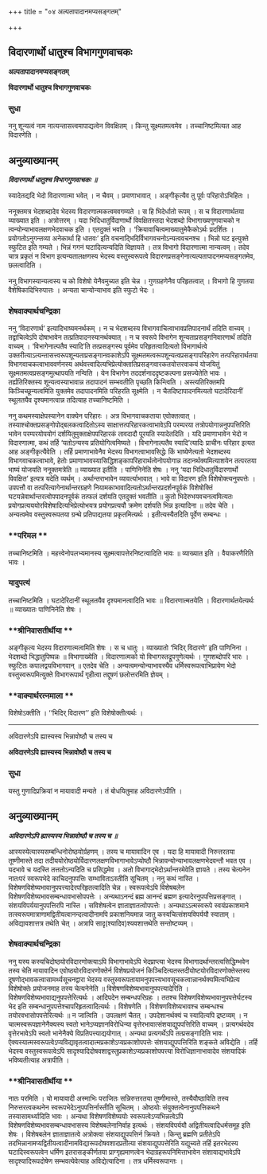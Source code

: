 +++
title = "०४ अल्पतापादानमप्यसङ्गतम्"

+++


## विदारणार्थो धातुश्च विभागगुणवाचकः

**अल्पतापादानमप्यसङ्गतम्**

**विदारणार्थो धातुश्च विभागगुणवाचकः**

### **सुधा**

ननु शून्यत्वं नाम नात्यन्तासत्त्वमापाद्यत्वेन विवक्षितम् । किन्तु सूक्ष्मतमत्वमेव । तच्चानिष्टमित्यत आह विदारणेति ।

## **अनुव्याख्यानम्**

***विदारणार्थो धातुश्च विभागगुणवाचकः ॥***

स्यादेतद्यदि भेदो विदारणात्मा भवेत् । न चैवम् । प्रमाणाभावात् । अङ्गीकृत्यैव तु पूर्वः परिहारोऽभिहितः ।

ननूक्तमत्र भेदशब्दादेव भेदस्य विदारणात्मकत्वमवगम्यते । स हि भिदेर्धातो रूपम् । स च विदारणार्थतया व्याख्यात इति । अत्रोत्तरम् । यदा भिदिधातुर्विदाणार्थो विवक्षितस्तदा भेदशब्दो विभागाख्यगुणवाचको न त्वन्योन्याभावलक्षणभेदवाचक इति । एतदुक्तं भवति । ‘क्रियावाचित्वमाख्यातुमेकैकोऽर्थः प्रदर्शितः । प्रयोगतोऽनुगन्तव्या अनेकार्था हि धातवः’ इति वचनाद्भिदिर्विभागवचनोऽन्यत्ववचनश्च । भिन्नो घट इत्युक्ते स्फुटित इति गम्यते । भिन्नं गगनं घटादित्यन्यदिति विज्ञायते । तत्र विभागो विदारणात्मा नान्यत्वम् । तदेव चात्र प्रकृतं न विभाग इत्यन्यतालक्षणस्य भेदस्य वस्तुस्वरूपत्वे विदारणप्रसङ्गेनात्यल्पतापादनमप्यसङ्गतमेव, छलत्वादिति ।

ननु विभागस्यान्यत्वस्य च को विशेषो येनैवमुच्यत इति चेन्न । गुणग्रहणेनैव परिहृतत्वात् । विभागो हि गुणतया वैशेषिकादिभिरुपात्तः । अन्यता चान्योन्याभाव इति स्फुटो भेदः ।

### **शेषवाक्यार्थचन्द्रिका**

ननु ‘विदारणार्थ’ इत्यादिभाष्यमनर्थकम् । न च भेदशब्दस्य विभागवाचित्वाभावप्रतिपादनार्थं तदिति वाच्यम् । तद्वाचित्वेऽपि दोषाभावेन तत्प्रतिपादनस्यानर्थक्यात् । न च स्वरूपे विभागेन शून्यताप्रसङ्गनिवारणार्थं तदिति वाच्यम् । ‘विभागेनाल्पतैव स्यादि’ति तत्प्रसङ्गस्य पूर्वमेव परिहृतत्वादित्यतो विभागार्थत्वे उक्तरीत्याऽत्यन्तासत्त्वरूपशून्यताप्रसङ्गानवकाशेऽपि सूक्ष्मतमत्वरूपशून्यत्वप्रसङ्गापरिहारेण तत्परिहारार्थतया विभागवाचकत्वाभाववर्णनस्य अर्थवत्त्वादित्यभिप्रेत्योक्तातिप्रसङ्गवारकतयोत्तरवाकयं योजयितुं सूक्ष्मतमत्वप्रसङ्गमुत्थापयति नन्विति । येन विभागेन तददर्शनाददृष्टकल्पना प्रसज्येतेति भावः । तर्ह्यतिरिक्तस्य शून्यत्वस्याभावान्न तदापादनं सम्भवतीति पृच्छति किन्त्विति । अस्त्यतिरिक्तमपि किञ्चिच्छून्यत्वमिति युक्तमेव तदापादनमिति परिहरति सूक्ष्मेति । न चैतदिष्टापादनमित्यतो घटादेरिदानीं स्थूलतयैव दृश्यमानत्वान्न तदित्याह तच्चानिष्टमिति ।

ननु कथमस्याक्षेपस्यानेन वाक्येन परिहारः । अत्र विभागवाचकताया एवोक्तत्वात् । तस्याश्चोक्तप्रसङ्गोपोद्बलकत्वादितोऽस्य साक्षात्तत्परिहारकत्वाभावेऽपि परम्परया तत्रोपयोगान्ननुपपत्तिरिति भावेन परम्परयोपयोगं दर्शयितुमुक्ताक्षेपपरिहारकं तावदादौ पूरयति स्यादेतदिति । यदि प्रमाणाभावेन भेदो न विदारणात्मा, कथं तर्हि ‘यतोऽन्यस्य प्रतियोगित्वमिष्यते । विभागेनाल्पतैव स्यादि’त्यादिः प्राचीनः परिहार इत्यत आह अङ्गीकृत्यैवेति । तर्हि प्रमाणाभावेनैव भेदस्य विभागत्वाभावसिद्धेः किं भाष्येणेत्यतो भेदशब्दस्य विभागवाचकत्वाभावे, हेतोः प्रमाणाभावस्यासिद्धिशङ्कापरिहारार्थत्वेनोपयोगान्न तदानर्थक्यमित्याशयेन तत्परतया भाष्यं योजयति ननूक्तमत्रेति ॥ व्याख्यात इतीति । पाणिनिनेति शेषः । ननु ‘यदा भिदिधातुर्विदारणार्थो विवक्षित’ इत्यत्र यदेति व्यर्थम् । अर्थान्तराभावेन व्यावर्त्याभावात् । भावे वा विदारण इति विशेषोक्त्यनुपपत्तेः । उपपत्तौ वा तत्परित्यागेनार्थान्तरग्रहणे नियामकाभावादित्यतोऽर्थान्तरप्रदर्शनपूर्वकं विशेषोक्तिं घटयन्नेवार्थान्तरत्वोपपादनपूर्वकं तत्फलं दर्शयति एतदुक्तं भवतीति ॥ कुतो भिदेरुभयवचनत्वमित्यतः प्रयोगप्रत्यययोरविशेषादित्यभिप्रेत्योभयत्र प्रयोगप्रत्ययौ क्रमेण दर्शयति भिन्न इत्यादिना ॥ तदेव चेति । अन्यत्वमेव वस्तुस्वरूपतया ग्रन्थे प्रतिपाद्यतया प्रकृतमित्यर्थः । इतीत्यस्यैतदिति पूर्वेण सम्बन्धः ।

### **परिमल **

तच्चानिष्टमिति । महत्त्वेनोपलभ्यमानस्य सूक्ष्मत्वापत्तेरनिष्टत्वादिति भावः ॥ व्याख्यात इति । वैयाकरणैरिति भावः ।

### **यादुपत्यं**

तच्चानिष्टमिति । घटादेरिदानीं स्थूलतयैव दृश्यमानत्वादिति भावः ॥ विदारणात्मतयेति । विदारणार्थतयेत्यर्थः ॥ व्याख्यातः पाणिनिनेति शेषः ।

### **श्रीनिवासतीर्थीया **

अङ्गीकृत्य भेदस्य विदारणात्मत्वमिति शेषः । स च धातुः । व्याख्यातो ‘भिदिर् विदारणे’ इति पाणिनिना । भेदशब्दो भिद्धातुपिष्पन्नः ॥ विभागाख्येति । विदारणात्मको यो विभागस्तद्रूपगुणेत्यर्थः । गुणशब्दोपरि भारः । स्फुटितः कपालद्वयविभागवान् ॥ एतदेव चेति । अन्यत्वमन्योन्याभावस्यैव धर्मिस्वरूपत्वाभिप्रायेण भेदो वस्तुस्वरूपमित्युक्ते विभागरूपार्थं गृहीत्वा तद्दूषणं छलोत्तरमिति ज्ञेयम् ।

### **वाक्यार्थरत्नमाला **

विशेषोऽक्तीति । ‘‘भिदिर् विदारण’’ इति विशेषोक्तीत्यर्थः ।

------------------------------------------------------------------------

अविदारणेऽपि ह्यास्यस्य भिन्नावोष्ठौ च तस्य च

**अविदारणेऽपि ह्यास्यस्य भिन्नावोष्ठौ च तस्य च**

### **सुधा**

यस्तु गुणादिप्रक्रियां न मायावादी मन्यते । तं बोधयितुमाह अविदारणेऽपीति ।

## **अनुव्याख्यानम्**

***अविदारणेऽपि ह्यास्यस्य भिन्नावोष्ठौ च तस्य च ॥***

आस्यस्येत्यास्यसम्बन्धिनोरोष्ठयोर्ग्रहणम् । तस्य च मायावादिन एव । यदा हि मायावादी निरुत्तरतया तूष्णीमास्ते तदा तदीययोरोष्ठयोर्विदारणलक्षणविभागाभावेऽप्योष्ठौ भिन्नावन्योन्याभावलक्षणभेदवन्तौ भवत एव । यदभावे च यदस्ति तत्ततोऽन्यदिति च प्रसिद्धमेव । अतो विभागाद्भेदोऽर्थान्तरमेवेति ज्ञायते । तस्य चेत्यनेन नातःपरं स्वरूपभेदे काचिदनुपपत्तिः सम्भाविताऽस्तीति सूचितम् । ननु कथं नास्ति । विशेषणविशेष्यभावानुपपत्त्यादेरपरिहृतत्वादिति चेन्न । स्वरूपत्वेऽपि विशेषबलेन विशेषणविशेष्यभावसम्बन्धावभासोपपत्तेः । अन्यथाऽनन्दं ब्रह्म आनन्दं ब्रह्मण इत्यादेरनुपपत्तिप्रसङ्गात् । संशयविपर्ययानुपपत्तिरपि नास्ति । सविशेषत्वेन ज्ञाताज्ञातत्वोपपत्तेः । अन्यथाऽऽत्मस्वरूपे स्वयंप्रकाशमाने तत्स्वरूपमात्राणामद्वितीयत्वानन्दत्वादीनामपि प्रकाशनियमान्न जातु कस्यचित्संशयविपर्ययौ स्याताम् । अविद्यावशात्तत्र तथेति चेत् । अत्रापि सादृ(श्यादिव)श्यवशात्तथेति सन्तोष्टव्यम् ।

### **शेषवाक्यार्थचन्द्रिका**

ननु यस्य कस्यचिदोष्ठयोरविदारणोक्त्याऽपि विभागाभावेऽपि भेदप्राप्त्या भेदस्य विभागादर्थान्तरत्वसिद्धिम्भवेन तस्य चेति मायावादिन एवोष्ठयोरविदारणोक्तेर्न विशेषप्रयोजनं किञ्चिदित्यतस्तदीयोष्टयोरविदारणोक्तेस्तस्य दूषणोद्भावकत्वासामर्थ्यसूचनद्वारा भेदस्य वस्तुस्वरूपतायामनुपपत्त्यभावसूचकत्वान्नानर्थक्यमित्यभिप्रेत्य विशेषोक्तेः प्रयोजनमाह तस्य चेत्यनेनेति ॥ विशेषणविशेष्यभावानुपपत्त्यादेरिति । विशेषणविशेष्यभावाद्यनुपपत्तेरित्यर्थः । आदिपदेन सम्बन्धपरिग्रहः । ततश्च विशेषणविशेष्यभावानुपपत्तेर्घटस्य भेद इति सम्बन्धानुपपत्तेश्चापरिहृतत्वादित्यर्थः । विशेषणेति । विशेषणविशेष्यभावश्च सम्बन्धश्च तयोरवभासोपपत्तेरित्यर्थः ॥ न जात्विति । उपलक्षणं चैतत् । उपदेशानर्थक्यं च स्यादित्यपि द्रष्टव्यम् । न चात्मस्वरूपज्ञानेनैक्यस्य स्वतो भानेऽप्यज्ञानविरोधिन्या वृत्तेरभावात्संशयाद्युपपत्तिरिति वाच्यम् । प्रत्यगर्थवदेव वृत्तेरभावेऽपि स्वतो भानेनैक्ये विप्रतिपत्त्याद्ययोगात् । अन्यथा प्रत्यगर्थेऽपि तत्प्रसङ्गादिति भावः । ऐक्यस्यात्मस्वरूपत्वेऽप्यविद्यावृतत्वादात्मप्रकाशेऽप्यप्रकाशोपपत्तेः संशयाद्युपपत्तिरिति शङ्कते अविद्येति । तर्हि भेदस्य वस्तुस्वरूपत्वेऽपि सादृश्यादिदोषवशाद्वस्तुप्रकाशेऽप्यप्रकाशोपपत्त्या विरोधिज्ञानाभावादेव संशयादिकं भविष्यतीत्याह अत्रापीति ।

### **श्रीनिवासतीर्थीया **

नातः परमिति । यो मायावादी अस्माभिः पराजितः सन्निरुत्तरतया तूष्णीमास्ते, तस्यैवौष्ठाविति तस्य निरुत्तरत्वकथनेन स्वरूपभेदेऽनुपपत्तिर्नास्तीति सूचितम् । ओष्ठयोः संयुक्तत्वेनानुपपत्तिकथने तस्यासामर्थ्यादिति भावः । अन्यथा विशेषणविशेष्ययोः स्वरूपत्वेऽप्यभिन्नत्वेऽपि विशेषणविशेष्यभावसम्बन्धावभासस्य विशेषबलेनानिर्वाह इत्यर्थः । संशयविपर्ययौ अद्वितीयत्वादिधर्मसमूह इति शेषः । विशेषबलेन ज्ञाताज्ञातत्वे अत्रोक्त्वा संशयाद्युपपत्तिर्न क्रियते । किन्तु ब्रह्मणि प्रतीतेऽपि तदभिन्नानामप्यद्वितीयत्वादीनामविद्यारूपदोषवशादप्रतीत्या संशयाद्युपपत्तेरिति यद्युच्यते तर्हि इतरभेदस्य घटादिस्वरूपत्वेन धर्मिण इतरासङ्कीर्णतया प्राग्गृह्यमाणत्वेन भेदाग्रहरूपनिमित्ताभावेन संशायाद्यभावेऽपि सादृश्यादिरूपदोषेण सम्भवत्येवेत्याह अविद्येत्यादिना । तत्र धर्मिस्वरूपान्तः ।

